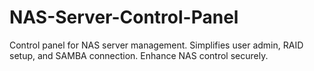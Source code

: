# NAS-Server-Control-Panel
Control panel for NAS server management. Simplifies user admin, RAID setup, and SAMBA connection. Enhance NAS control securely.
